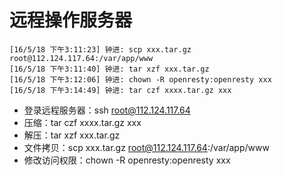 # 远程操作服务器

    [16/5/18 下午3:11:23] 钟进: scp xxx.tar.gz root@112.124.117.64:/var/app/www
    [16/5/18 下午3:11:40] 钟进: tar xzf xxx.tar.gz
    [16/5/18 下午3:12:06] 钟进: chown -R openresty:openresty xxx
    [16/5/18 下午3:14:49] 钟进: tar czf xxxx.tar.gz xxx

* 登录远程服务器：ssh root@112.124.117.64
* 压缩：tar czf xxxx.tar.gz xxx
* 解压：tar xzf xxx.tar.gz
* 文件拷贝：scp xxx.tar.gz root@112.124.117.64:/var/app/www
* 修改访问权限：chown -R openresty:openresty xxx


